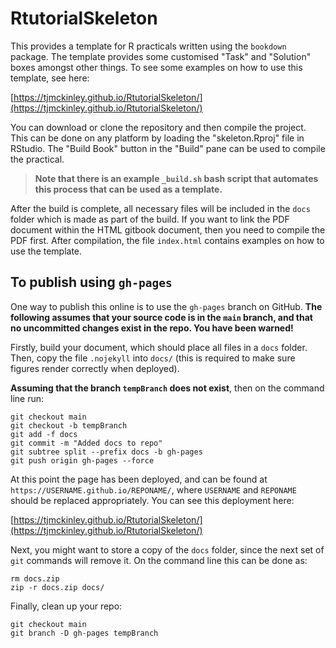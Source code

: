 # RtutorialSkeleton

This provides a template for R practicals written using the `bookdown` package. The template provides some customised "Task" and "Solution" boxes amongst other things. To see some examples on how to use this template, see here:

[https://tjmckinley.github.io/RtutorialSkeleton/](https://tjmckinley.github.io/RtutorialSkeleton/)

You can download or clone the repository and then compile the project. This can be done on any platform by loading the "skeleton.Rproj" file in RStudio. The "Build Book" button in the "Build" pane can be used to compile the practical.

> **Note that there is an example `_build.sh` bash script that automates this process that can be used as a template.**

After the build is complete, all necessary files will be included in the `docs` folder which is made as part of the build. If you want to link the PDF document within the HTML gitbook document, then you need to compile the PDF first. After compilation, the file `index.html` contains examples on how to use the template.

## To publish using `gh-pages`

One way to publish this online is to use the `gh-pages` branch on GitHub. **The following assumes that your source code is in the `main` branch, and that no uncommitted changes exist in the repo. You have been warned!**

Firstly, build your document, which should place all files in a `docs` folder. Then, copy the file `.nojekyll` into `docs/` (this is required to make sure figures render correctly when deployed).

**Assuming that the branch `tempBranch` does not exist**, then on the command line run:

```
git checkout main
git checkout -b tempBranch
git add -f docs
git commit -m "Added docs to repo"
git subtree split --prefix docs -b gh-pages
git push origin gh-pages --force
```

At this point the page has been deployed, and can be found at `https://USERNAME.github.io/REPONAME/`, where `USERNAME` and `REPONAME` should be replaced appropriately. You can see this deployment here:

[https://tjmckinley.github.io/RtutorialSkeleton/](https://tjmckinley.github.io/RtutorialSkeleton/)

Next, you might want to store a copy of the `docs` folder, since the next set of `git` commands will remove it. On the command line this can be done as:

```
rm docs.zip
zip -r docs.zip docs/
```

Finally, clean up your repo:

```
git checkout main
git branch -D gh-pages tempBranch
```

